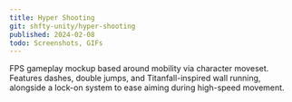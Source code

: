 ```yaml
---
title: Hyper Shooting
git: shfty-unity/hyper-shooting
published: 2024-02-08
todo: Screenshots, GIFs
---
```


FPS gameplay mockup based around mobility via character moveset.
Features dashes, double jumps, and Titanfall-inspired wall running, alongside a lock-on system to ease aiming during high-speed movement.
